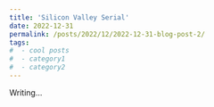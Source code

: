 ```yaml
---
title: 'Silicon Valley Serial'
date: 2022-12-31
permalink: /posts/2022/12/2022-12-31-blog-post-2/
tags:
#  - cool posts
#  - category1
#  - category2
---
```


Writing...


